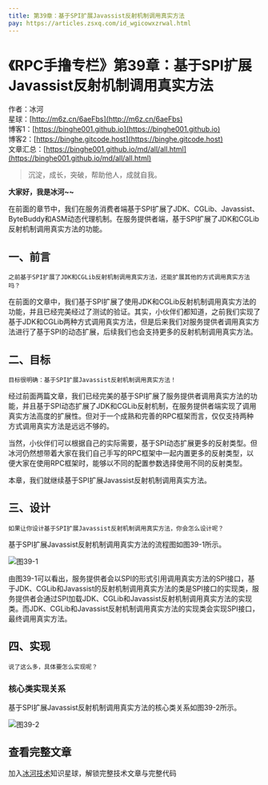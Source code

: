 ```yaml
---
title: 第39章：基于SPI扩展Javassist反射机制调用真实方法
pay: https://articles.zsxq.com/id_wgicowxzrwal.html
---
```


# 《RPC手撸专栏》第39章：基于SPI扩展Javassist反射机制调用真实方法

作者：冰河
<br/>星球：[http://m6z.cn/6aeFbs](http://m6z.cn/6aeFbs)
<br/>博客1：[https://binghe001.github.io](https://binghe001.github.io)
<br/>博客2：[https://binghe.gitcode.host](https://binghe.gitcode.host)
<br/>文章汇总：[https://binghe001.github.io/md/all/all.html](https://binghe001.github.io/md/all/all.html)

> 沉淀，成长，突破，帮助他人，成就自我。

**大家好，我是冰河~~**

在前面的章节中，我们在服务消费者端基于SPI扩展了JDK、CGLib、Javassist、ByteBuddy和ASM动态代理机制。在服务提供者端，基于SPI扩展了JDK和CGLib反射机制调用真实方法的功能。

## 一、前言

`之前基于SPI扩展了JDK和CGLib反射机制调用真实方法，还能扩展其他的方式调用真实方法吗？`

在前面的文章中，我们基于SPI扩展了使用JDK和CGLib反射机制调用真实方法的功能，并且已经完美经过了测试的验证。其实，小伙伴们都知道，之前我们实现了基于JDK和CGLib两种方式调用真实方法，但是后来我们对服务提供者调用真实方法进行了基于SPI的动态扩展，后续我们也会支持更多的反射机制调用真实方法。

## 二、目标

`目标很明确：基于SPI扩展Javassist反射机制调用真实方法！`

经过前面两篇文章，我们已经完美的基于SPI扩展了服务提供者调用真实方法的功能，并且基于SPI动态扩展了JDK和CGLib反射机制，在服务提供者端实现了调用真实方法高度的扩展性。但对于一个成熟和完善的RPC框架而言，仅仅支持两种方式调用真实方法是远远不够的。

当然，小伙伴们可以根据自己的实际需要，基于SPI动态扩展更多的反射类型。但冰河仍然想带着大家在我们自己手写的RPC框架中一起内置更多的反射类型，以便大家在使用RPC框架时，能够以不同的配置参数选择使用不同的反射类型。

本章，我们就继续基于SPI扩展Javassist反射机制调用真实方法。

## 三、设计

`如果让你设计基于SPI扩展Javassist反射机制调用真实方法，你会怎么设计呢？`

基于SPI扩展Javassist反射机制调用真实方法的流程图如图39-1所示。

![图39-1](https://binghe001.github.io/assets/images/middleware/rpc/rpc-2022-11-16-001.png)

由图39-1可以看出，服务提供者会以SPI的形式引用调用真实方法的SPI接口，基于JDK、CGLib和Javassist的反射机制调用真实方法的类是SPI接口的实现类，服务提供者会通过SPI加载JDK、CGLib和Javassist反射机制调用真实方法的实现类。而JDK、CGLib和Javassist反射机制调用真实方法的实现类会实现SPI接口，最终调用真实方法。

## 四、实现

`说了这么多，具体要怎么实现呢？`

### 核心类实现关系

基于SPI扩展Javassist反射机制调用真实方法的核心类关系如图39-2所示。

![图39-2](https://binghe001.github.io/assets/images/middleware/rpc/rpc-2022-11-16-002.png)


## 查看完整文章

加入[冰河技术](http://m6z.cn/6aeFbs)知识星球，解锁完整技术文章与完整代码